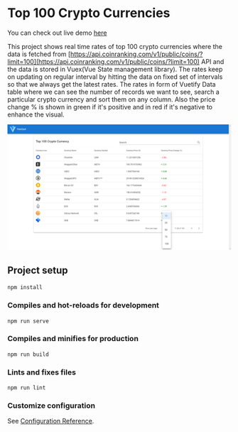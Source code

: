 # Top 100 Crypto Currencies

You can check out live demo [here](https://top100crypto-currency.netlify.app/)

This project shows real time rates of top 100 crypto currencies where the data is fetched from [https://api.coinranking.com/v1/public/coins/?limit=100](https://api.coinranking.com/v1/public/coins/?limit=100) API and the data is stored in Vuex(Vue State management library). 
The rates keep on updating on regular interval by hitting the data on fixed set of intervals so that we always get the latest rates. 
The rates in form of Vuetify Data table where we can see the number of records we want to see, search a particular crypto currency and sort them on any column. 
Also the price change % is shown in green if it's positive and in red if it's negative to enhance the visual.

![Main table](homepage.png)

## Project setup
```
npm install
```

### Compiles and hot-reloads for development
```
npm run serve
```

### Compiles and minifies for production
```
npm run build
```

### Lints and fixes files
```
npm run lint
```

### Customize configuration
See [Configuration Reference](https://cli.vuejs.org/config/).
